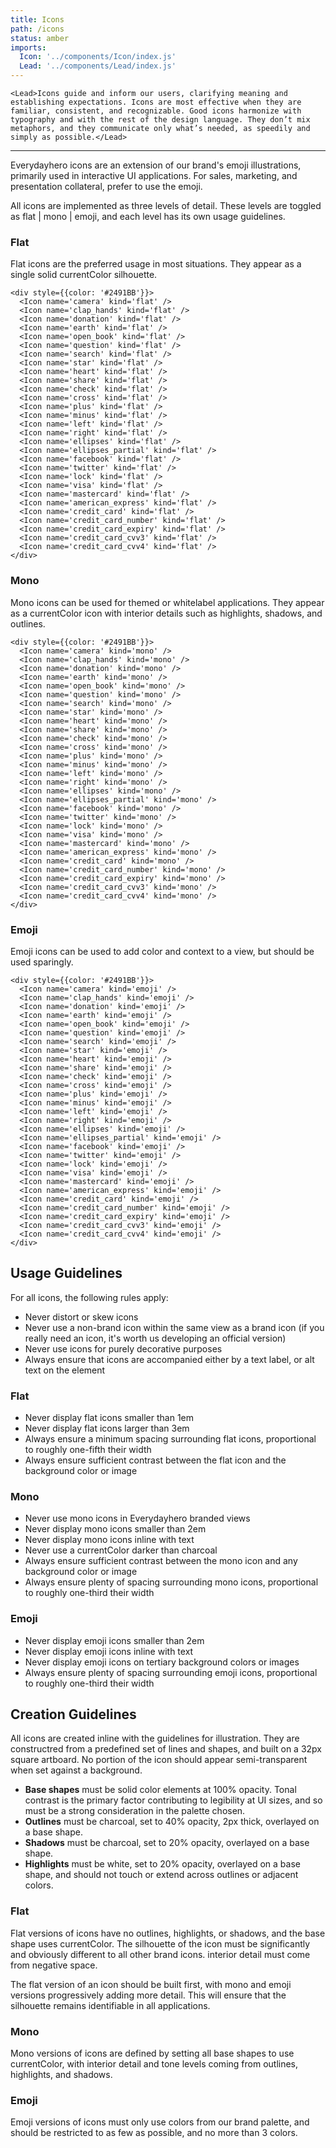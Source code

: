 ```yaml
---
title: Icons
path: /icons
status: amber
imports:
  Icon: '../components/Icon/index.js'
  Lead: '../components/Lead/index.js'
---
```


```render html
<Lead>Icons guide and inform our users, clarifying meaning and establishing expectations. Icons are most effective when they are familiar, consistent, and recognizable. Good icons harmonize with typography and with the rest of the design language. They don’t mix metaphors, and they communicate only what’s needed, as speedily and simply as possible.</Lead>
```

---

Everydayhero icons are an extension of our brand's emoji illustrations, primarily used in interactive UI applications. For sales, marketing, and presentation collateral, prefer to use the emoji.  

All icons are implemented as three levels of detail. These levels are toggled as flat | mono | emoji, and each level has its own usage guidelines.

### Flat

Flat icons are the preferred usage in most situations. They appear as a single solid currentColor silhouette.

```render html
<div style={{color: '#2491BB'}}>
  <Icon name='camera' kind='flat' />
  <Icon name='clap_hands' kind='flat' />
  <Icon name='donation' kind='flat' />
  <Icon name='earth' kind='flat' />
  <Icon name='open_book' kind='flat' />
  <Icon name='question' kind='flat' />
  <Icon name='search' kind='flat' />
  <Icon name='star' kind='flat' />
  <Icon name='heart' kind='flat' />
  <Icon name='share' kind='flat' />
  <Icon name='check' kind='flat' />
  <Icon name='cross' kind='flat' />
  <Icon name='plus' kind='flat' />
  <Icon name='minus' kind='flat' />
  <Icon name='left' kind='flat' />
  <Icon name='right' kind='flat' />
  <Icon name='ellipses' kind='flat' />
  <Icon name='ellipses_partial' kind='flat' />
  <Icon name='facebook' kind='flat' />
  <Icon name='twitter' kind='flat' />
  <Icon name='lock' kind='flat' />
  <Icon name='visa' kind='flat' />
  <Icon name='mastercard' kind='flat' />
  <Icon name='american_express' kind='flat' />
  <Icon name='credit_card' kind='flat' />
  <Icon name='credit_card_number' kind='flat' />
  <Icon name='credit_card_expiry' kind='flat' />
  <Icon name='credit_card_cvv3' kind='flat' />
  <Icon name='credit_card_cvv4' kind='flat' />
</div>
```

### Mono

Mono icons can be used for themed or whitelabel applications. They appear as a currentColor icon with interior details such as highlights, shadows, and outlines.

```render html
<div style={{color: '#2491BB'}}>
  <Icon name='camera' kind='mono' />
  <Icon name='clap_hands' kind='mono' />
  <Icon name='donation' kind='mono' />
  <Icon name='earth' kind='mono' />
  <Icon name='open_book' kind='mono' />
  <Icon name='question' kind='mono' />
  <Icon name='search' kind='mono' />
  <Icon name='star' kind='mono' />
  <Icon name='heart' kind='mono' />
  <Icon name='share' kind='mono' />
  <Icon name='check' kind='mono' />
  <Icon name='cross' kind='mono' />
  <Icon name='plus' kind='mono' />
  <Icon name='minus' kind='mono' />
  <Icon name='left' kind='mono' />
  <Icon name='right' kind='mono' />
  <Icon name='ellipses' kind='mono' />
  <Icon name='ellipses_partial' kind='mono' />
  <Icon name='facebook' kind='mono' />
  <Icon name='twitter' kind='mono' />
  <Icon name='lock' kind='mono' />
  <Icon name='visa' kind='mono' />
  <Icon name='mastercard' kind='mono' />
  <Icon name='american_express' kind='mono' />
  <Icon name='credit_card' kind='mono' />
  <Icon name='credit_card_number' kind='mono' />
  <Icon name='credit_card_expiry' kind='mono' />
  <Icon name='credit_card_cvv3' kind='mono' />
  <Icon name='credit_card_cvv4' kind='mono' />
</div>
```

### Emoji

Emoji icons can be used to add color and context to a view, but should be used sparingly.

```render html
<div style={{color: '#2491BB'}}>
  <Icon name='camera' kind='emoji' />
  <Icon name='clap_hands' kind='emoji' />
  <Icon name='donation' kind='emoji' />
  <Icon name='earth' kind='emoji' />
  <Icon name='open_book' kind='emoji' />
  <Icon name='question' kind='emoji' />
  <Icon name='search' kind='emoji' />
  <Icon name='star' kind='emoji' />
  <Icon name='heart' kind='emoji' />
  <Icon name='share' kind='emoji' />
  <Icon name='check' kind='emoji' />
  <Icon name='cross' kind='emoji' />
  <Icon name='plus' kind='emoji' />
  <Icon name='minus' kind='emoji' />
  <Icon name='left' kind='emoji' />
  <Icon name='right' kind='emoji' />
  <Icon name='ellipses' kind='emoji' />
  <Icon name='ellipses_partial' kind='emoji' />
  <Icon name='facebook' kind='emoji' />
  <Icon name='twitter' kind='emoji' />
  <Icon name='lock' kind='emoji' />
  <Icon name='visa' kind='emoji' />
  <Icon name='mastercard' kind='emoji' />
  <Icon name='american_express' kind='emoji' />
  <Icon name='credit_card' kind='emoji' />
  <Icon name='credit_card_number' kind='emoji' />
  <Icon name='credit_card_expiry' kind='emoji' />
  <Icon name='credit_card_cvv3' kind='emoji' />
  <Icon name='credit_card_cvv4' kind='emoji' />
</div>
```

## Usage Guidelines

For all icons, the following rules apply:

- Never distort or skew icons
- Never use a non-brand icon within the same view as a brand icon (if you really need an icon, it's worth us developing an official version)
- Never use icons for purely decorative purposes
- Always ensure that icons are accompanied either by a text label, or alt text on the element

### Flat

- Never display flat icons smaller than 1em
- Never display flat icons larger than 3em
- Always ensure a minimum spacing surrounding flat icons, proportional to roughly one-fifth their width
- Always ensure sufficient contrast between the flat icon and the background color or image

### Mono

- Never use mono icons in Everydayhero branded views
- Never display mono icons smaller than 2em
- Never display mono icons inline with text
- Never use a currentColor darker than charcoal
- Always ensure sufficient contrast between the mono icon and any background color or image
- Always ensure plenty of spacing surrounding mono icons, proportional to roughly one-third their width

### Emoji

- Never display emoji icons smaller than 2em
- Never display emoji icons inline with text
- Never display emoji icons on tertiary background colors or images
- Always ensure plenty of spacing surrounding emoji icons, proportional to roughly one-third their width

## Creation Guidelines

All icons are created inline with the guidelines for illustration. They are constructred from a predefined set of lines and shapes, and built on a 32px square artboard. No portion of the icon should appear semi-transparent when set against a background.

- **Base shapes** must be solid color elements at 100% opacity. Tonal contrast is the primary factor contributing to legibility at UI sizes, and so must be a strong consideration in the palette chosen.
- **Outlines** must be charcoal, set to 40% opacity, 2px thick, overlayed on a base shape.
- **Shadows** must be charcoal, set to 20% opacity, overlayed on a base shape.
- **Highlights** must be white, set to 20% opacity, overlayed on a base shape, and should not touch or extend across outlines or adjacent colors.

### Flat

Flat versions of icons have no outlines, highlights, or shadows, and the base shape uses currentColor. The silhouette of the icon must be significantly and obviously different to all other brand icons. interior detail must come from negative space.

The flat version of an icon should be built first, with mono and emoji versions progressively adding more detail. This will ensure that the silhouette remains identifiable in all applications.

### Mono

Mono versions of icons are defined by setting all base shapes to use currentColor, with interior detail and tone levels coming from outlines, highlights, and shadows.

### Emoji

Emoji versions of icons must only use colors from our brand palette, and should be restricted to as few as possible, and no more than 3 colors.
